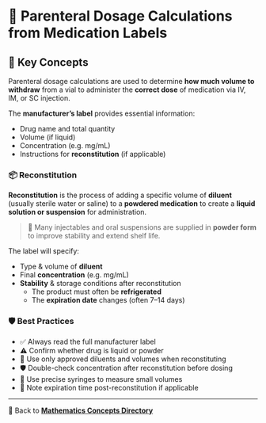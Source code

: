 # 🧪 Parenteral Dosage Calculations from Medication Labels

<!-- 
## Reference

Pharmacy Calculations, 6e; Morton Publishing | Chapter 24
-->

## 🔑 Key Concepts

Parenteral dosage calculations are used to determine **how much volume to withdraw** from a vial to administer the **correct dose** of medication via IV, IM, or SC injection.

The **manufacturer’s label** provides essential information:

- Drug name and total quantity
- Volume (if liquid)
- Concentration (e.g. mg/mL)
- Instructions for **reconstitution** (if applicable)

### 📦 Reconstitution

**Reconstitution** is the process of adding a specific volume of **diluent** (usually sterile water or saline) to a **powdered medication** to create a **liquid solution or suspension** for administration.

> 🚨 Many injectables and oral suspensions are supplied in **powder form** to improve stability and extend shelf life.

The label will specify:

- Type & volume of **diluent**
- Final **concentration** (e.g. mg/mL)
- **Stability** & storage conditions after reconstitution
  - The product must often be **refrigerated**
  - The **expiration date** changes (often 7–14 days)

### 🛡️ Best Practices

- ✅ Always read the full manufacturer label
- ⚠️ Confirm whether drug is liquid or powder
- 🧪 Use only approved diluents and volumes when reconstituting
- 🛡️ Double-check concentration after reconstitution before dosing
- 📏 Use precise syringes to measure small volumes
- 🧊 Note expiration time post-reconstitution if applicable

---

🔗 Back to [**Mathematics Concepts Directory**](./readme.md)
